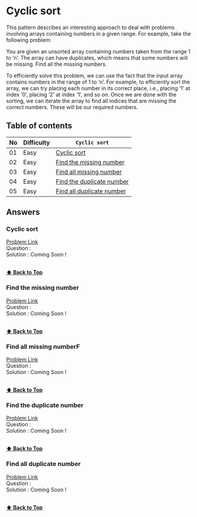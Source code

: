 # Cyclic sort

This pattern describes an interesting approach to deal with problems involving arrays containing numbers in a given range. For example, take the following problem:

You are given an unsorted array containing numbers taken from the range 1 to ‘n’. The array can have duplicates, which means that some numbers will be missing. Find all the missing numbers.

To efficiently solve this problem, we can use the fact that the input array contains numbers in the range of 1 to ‘n’. For example, to efficiently sort the array, we can try placing each number in its correct place, i.e., placing ‘1’ at index ‘0’, placing ‘2’ at index ‘1’, and so on. Once we are done with the sorting, we can iterate the array to find all indices that are missing the correct numbers. These will be our required numbers.

## Table of contents

| No  | Difficulty | `Cyclic sort`                                           |
| --- | ---------- | ------------------------------------------------------- |
| 01  | Easy       | [Cyclic sort](#cyclic-sort)                             |
| 02  | Easy       | [Find the missing number](#find-the-missing-number)     |
| 03  | Easy       | [Find all missing number](#find-all-missing-number)     |
| 04  | Easy       | [Find the duplicate number](#find-the-duplicate-number) |
| 05  | Easy       | [Find all duplicate number](#find-all-duplicate-number) |

## Answers

### Cyclic sort

[Problem Link]() <br/>
Question : <br/>
Solution : Coming Soon !

<br/>**[⬆ Back to Top](#table-of-contents)**

### Find the missing number

[Problem Link]() <br/>
Question : <br/>
Solution : Coming Soon !

<br/>**[⬆ Back to Top](#table-of-contents)**

### Find all missing numberF

[Problem Link]() <br/>
Question : <br/>
Solution : Coming Soon !

<br/>**[⬆ Back to Top](#table-of-contents)**

### Find the duplicate number

[Problem Link]() <br/>
Question : <br/>
Solution : Coming Soon !

<br/>**[⬆ Back to Top](#table-of-contents)**

### Find all duplicate number

[Problem Link]() <br/>
Question : <br/>
Solution : Coming Soon !

<br/>**[⬆ Back to Top](#table-of-contents)**
